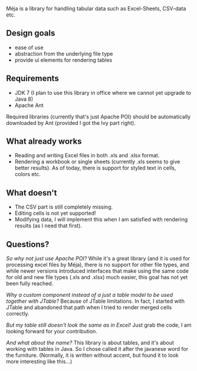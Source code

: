 Méja is a library for handling tabular data such as Excel-Sheets, CSV-data etc.

## Design goals
- ease of use
- abstraction from the underlying file type
- provide ui elements for rendering tables

## Requirements
- JDK 7 (I plan to use this library in office where we cannot yet upgrade to Java 8)
- Apache Ant
 
Required libraries (currently that's just Apache POI) should be automatically downloaded by Ant (provided I got the Ivy part right).

## What already works
- Reading and writing Excel files in both .xls and .xlsx format. 
- Rendering a workbook or single sheets (currently .xls seems to give better results). As of today, there is support for styled text in cells, colors etc.

## What doesn't
- The CSV part is still completely missing.
- Editing cells is not yet supported!
- Modifying data, I will implement this when I am satisfied with rendering results (as I need that first).

## Questions?
*So why not just use Apache POI?* While it's a great library (and it is used for processing excel files by Méja), there is no support for other file types, and while newer versions introduced interfaces that make using the same code for old and new file types (.xls and .xlsx) much easier, this goal has not yet been fully reached.

*Why a custom component instead of a just a table model to be used together with JTable?* Because of JTable limitations. In fact, I started with JTable and abandoned that path when I tried to render merged cells correctly.

*But my table still doesn't look the same as in Excel!* Just grab the code, I am looking forward for your contribution.

*And what about the name?* This library is about tables, and it's about working with tables in Java. So I chose called it after the javanese word for the furniture. (Normally, it is written without accent, but found it to look more interesting like this...)

